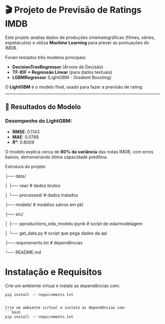 # 🎬 Projeto de Previsão de Ratings IMDB

Este projeto analisa dados de produções cinematográficas (filmes, séries, espetáculos) e utiliza **Machine Learning** para prever as pontuações do IMDB.  

Foram testados três modelos principais:  
- **DecisionTreeRegressor** (Árvore de Decisão)  
- **TF-IDF + Regressão Linear** (para dados textuais)  
- **LGBMRegressor** (LightGBM - Gradient Boosting)  

O **LightGBM** é o modelo final, usado para fazer a previsão de rating 

---

## 🎯 Resultados do Modelo

### Desempenho do LightGBM:
- **RMSE**: 0.1143  
- **MAE**: 0.0768  
- **R²**: 0.8009  

O modelo explica cerca de **80% da variância** das notas IMDB, com erros baixos, demonstrando ótima capacidade preditiva.  

Estrutura do projeto


├── data/

│   ├── raw/                      # dados brutos

│   └── processed/                # dados tratados

├── models/                       # modelos salvos em pkl

├── src/

│   ├── pproductions_eda_modelo.ipynb    # script de eda/modelagem 

│   └── get_data.py                  # script que pega dados da api 

├── requirements.txt              # dependências

└── README.md

# Instalação e Requisitos

Crie um ambiente virtual e instale as dependências com:  
```bash
pip install -r requirements.txt


Crie um ambiente virtual e instale as dependências com:  
```bash
pip install -r requirements.txt
